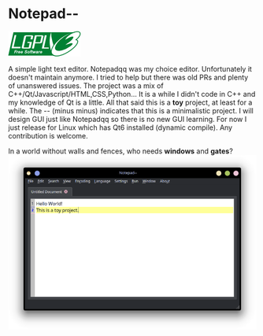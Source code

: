 # Notepad--
![gui](assets/lgplv3.png)

A simple light text editor.
Notepadqq was my choice editor. Unfortunately it doesn't maintain anymore. I tried to help but there was old PRs and plenty of unanswered issues. The project was a mix of C++/Qt/Javascript/HTML,CSS,Python...
It is a while I didn't code in C++ and my knowledge of Qt is a little. All that said this is a **toy** project, at least for a while. The -- (minus minus) indicates that this is a minimalistic project. I will design GUI just like Notepadqq so there is no new GUI learning. For now I just release for Linux which has Qt6 installed (dynamic compile).
Any contribution is welcome.

In a world without walls and fences, who needs **windows** and **gates**?
![gui](assets/gui.png)
